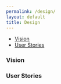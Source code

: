 ```yaml
---
permalink: /design/
layout: default
title: Design
---
```


* [Vision](#vision)
* [User Stories](#user-stories)

### <a name="vision"></a>Vision ###

### <a name="user-stories"></a>User Stories ###

